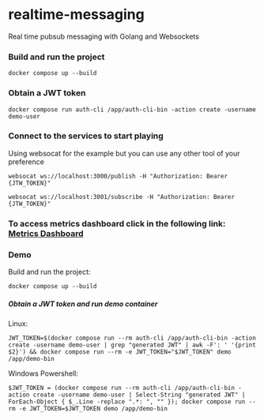 # realtime-messaging
Real time pubsub messaging with Golang and Websockets

### Build and run the project
```
docker compose up --build
```

### Obtain a JWT token
```
docker compose run auth-cli /app/auth-cli-bin -action create -username demo-user
```

### Connect to the services to start playing

Using websocat for the example but you can use any other tool of your preference
```
websocat ws://localhost:3000/publish -H "Authorization: Bearer {JTW_TOKEN}"

websocat ws://localhost:3001/subscribe -H "Authorization: Bearer {JTW_TOKEN}"
```

### To access metrics dashboard click in the following link: [Metrics Dashboard](http://localhost:3002/d/realtime-metrics-dashboard)

### Demo

Build and run the project:
```
docker compose up --build
```

##### Obtain a JWT token and run demo container

Linux:
```
JWT_TOKEN=$(docker compose run --rm auth-cli /app/auth-cli-bin -action create -username demo-user | grep "generated JWT" | awk -F': ' '{print $2}') && docker compose run --rm -e JWT_TOKEN="$JWT_TOKEN" demo /app/demo-bin
```

Windows Powershell:
```
$JWT_TOKEN = (docker compose run --rm auth-cli /app/auth-cli-bin -action create -username demo-user | Select-String "generated JWT" | ForEach-Object { $_.Line -replace ".*: ", "" }); docker compose run --rm -e JWT_TOKEN=$JWT_TOKEN demo /app/demo-bin
```
